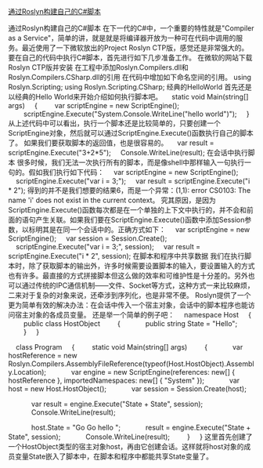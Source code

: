 [通过Roslyn构建自己的C#脚本](http://www.cnblogs.com/TianFang/archive/2012/02/14/2351817.html)

通过Roslyn构建自己的C#脚本
在下一代的C#中，一个重要的特性就是"Compiler as a Service"，简单的讲，就是就是将编译器开放为一种可在代码中调用的服务。最近使用了一下微软放出的Project Roslyn CTP版，感觉还是非常强大的。 
要在自己的代码中执行C#脚本，首先进行如下几步准备工作。 
在微软的网站下载Roslyn CTP版并安装 
在工程中添加Roslyn.Compilers.dll和Roslyn.Compilers.CSharp.dll的引用 
在代码中增加如下命名空间的引用。
using Roslyn.Scripting;
using Roslyn.Scripting.CSharp; 
经典的HelloWorld 
首先还是以经典的Hello World来开始介绍如何执行脚本吧。 
    static void Main(string[] args)
    {
        var scriptEngine = new ScriptEngine();
        scriptEngine.Execute("System.Console.WriteLine(\"hello world\")");
    } 
从上述代码中可以看出，执行一个脚本还是比较简单的，只要创建一个ScriptEngine对象，然后就可以通过ScriptEngine.Execute()函数执行自己的脚本了。 
如果我们要获取脚本的返回值，也是很容易的。 
    var result = scriptEngine.Execute<int>("3+2*5");
    Console.WriteLine(result); 
在会话中执行脚本 
很多时候，我们无法一次执行所有的脚本，而是像shell中那样输入一句执行一句的。假如我们执行如下代码： 
    var scriptEngine = new ScriptEngine();
    scriptEngine.Execute("var i = 3;");
    var result = scriptEngine.Execute("i * 2"); 
得到的并不是我们想要的结果6，而是一个异常：(1,1): error CS0103: The name 'i' does not exist in the current context。 
究其原因，是因为ScriptEngine.Execute()函数每次都是在一个单独的上下文中执行的，并不会和前面的语句产生关联。如果我们要在ScriptEngine.Execute()函数中添加Session参数，以标明其是在同一个会话中的。正确方式如下： 
    var scriptEngine = new ScriptEngine();
    var session = Session.Create();
    scriptEngine.Execute("var i = 3;", session);
    var result = scriptEngine.Execute("i * 2", session); 
在脚本和程序中共享数据 
我们在执行脚本时，除了获取脚本的输出外，许多时候需要设置脚本的输入，要设置输入的方式也有许多。最直接的方式拼接脚本但这么做的效率和可维护性是十分差的。另外也可以通过传统的IPC通信机制——文件、Socket等方式，这种方式一来比较麻烦，二来对于复杂的对象来说，还牵涉到序列化，也是非常不便。 
Roslyn提供了一个更为简单有效的解决办法：在会话中传入一个宿主对象，会话中的脚本程序也能访问宿主对象的各成员变量。 
还是举一个简单的例子吧： 
    namespace Host
    {
        public class HostObject
        {
            public string State = "Hello";
        }
    }

    class Program
    {
        static void Main(string[] args)
        {
            var hostReference = new Roslyn.Compilers.AssemblyFileReference(typeof(Host.HostObject).Assembly.Location);
            var engine = new ScriptEngine(references: new[] { hostReference }, importedNamespaces: new[] { "System" });
            var host = new Host.HostObject();
            var session = Session.Create(host);

            var result = engine.Execute<string>("State + State", session);
            Console.WriteLine(result);

            host.State = "Go Go hello ";
            result = engine.Execute<string>("State + State", session);
            Console.WriteLine(result);
        }
    } 
这里首先创建了一个HostObject类型的宿主对象host，再由它创建会话。这样就将host对象的成员变量State嵌入了脚本中，在脚本和程序中都能共享State变量了。